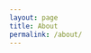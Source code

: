 ```yaml
---
layout: page
title: About
permalink: /about/
---
```

<script>
$(document).ready(function () {
    var link = "https://api.tumblr.com/v2/blog/t-s-eliot/posts/quote?";
    $.ajax({
        type: "GET",
        url: link,
        dataType: "jsonp",
        data: {
            api_key: "ClAjag2DrKwJhbFY1aAAwqBUxEFBEOBwc7AzMwXlcaNlp3gZte"
        }
    }).done(function (data) {
        
        
        var text = $("#nkquote");
            var data = $.rand(data.response.posts);
            data = data.text;
            text.html(data);;
        });
    });


//random function. 
(function ($) {
            $.rand = function (arg) {
                if ($.isArray(arg)) {
                    return arg[$.rand(arg.length)];
                } else if (typeof arg == "number") {
                    return Math.floor(Math.random() * arg);
                }
            };
        })(jQuery);

</script>
<div id="nkquote">
</div>
